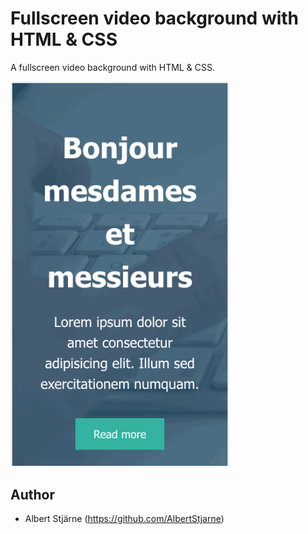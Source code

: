 # Fullscreen video background with HTML & CSS

A fullscreen video background with HTML & CSS.


<img src="./images/FullscreenVideoBackground.gif" width=350>


## Author
* Albert Stjärne (https://github.com/AlbertStjarne)